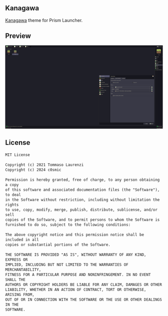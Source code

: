 <!--
SPDX-FileCopyrightText: 2024 c0smic

SPDX-License-Identifier: CC0-1.0
-->

Kanagawa
---
[Kanagawa](https://github.com/rebelot/kanagawa.nvim) theme for Prism Launcher.

## Preview
![Kanagawa Preview](preview.png)

## License
```
MIT License

Copyright (c) 2021 Tommaso Laurenzi
Copyright (c) 2024 c0smic

Permission is hereby granted, free of charge, to any person obtaining a copy
of this software and associated documentation files (the "Software"), to deal
in the Software without restriction, including without limitation the rights
to use, copy, modify, merge, publish, distribute, sublicense, and/or sell
copies of the Software, and to permit persons to whom the Software is
furnished to do so, subject to the following conditions:

The above copyright notice and this permission notice shall be included in all
copies or substantial portions of the Software.

THE SOFTWARE IS PROVIDED "AS IS", WITHOUT WARRANTY OF ANY KIND, EXPRESS OR
IMPLIED, INCLUDING BUT NOT LIMITED TO THE WARRANTIES OF MERCHANTABILITY,
FITNESS FOR A PARTICULAR PURPOSE AND NONINFRINGEMENT. IN NO EVENT SHALL THE
AUTHORS OR COPYRIGHT HOLDERS BE LIABLE FOR ANY CLAIM, DAMAGES OR OTHER
LIABILITY, WHETHER IN AN ACTION OF CONTRACT, TORT OR OTHERWISE, ARISING FROM,
OUT OF OR IN CONNECTION WITH THE SOFTWARE OR THE USE OR OTHER DEALINGS IN THE
SOFTWARE.
```
